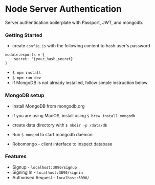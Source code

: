 Node Server Authentication
===
Server authentication boilerplate with Passport, JWT, and mongodb.

### Getting Started
* create `config.js` with the following content to hash user's password
```
module.exports = {
    secret: '{your_hash_secret}'
}
```
* `$ npm install`
* `$ npm run dev`
* if MongoDB is not already installed, follow simple instruction below

### MongoDB setup
* Install MongoDB from mongodb.org
* if you are using MacOS, install using `$ brew install mongodb`
* create data directory with `$ mkdir -p /data/db`
* Run `$ mongod` to start mongodb daemon

* Robomongo - client interface to inspect database

### Features
* Signup - `localhost:3090/signup`
* Signing In - `localhost:3090/signin`
* Authorised Request - `localhost:3090/`
